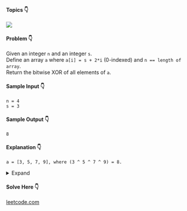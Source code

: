#### Topics :point_down:
![](https://img.shields.io/badge/-bit--manipulation-wheat)

#### Problem :point_down:
Given an integer `n` and an integer `s`.  
Define an array `a` where `a[i] = s + 2*i` (0-indexed) and `n == length of array`.  
Return the bitwise XOR of all elements of `a`.
#### Sample Input :point_down:
```
n = 4
s = 3
```
#### Sample Output :point_down:
```
8
```
#### Explanation :point_down:
```
a = [3, 5, 7, 9], where (3 ^ 5 ^ 7 ^ 9) = 8.
```
<details>
<summary>Expand</summary>

#### Python :point_down:
```py
def solve(n, s):
    x = 0 # xor
    for i in range(n):
        x ^= s + 2 * i

    return x
```
#### Time Complexity :point_down:
```
O(n)
```
#### Space Complexity :point_down:
```
O(1)
```
</details>

#### Solve Here :point_down:
[leetcode.com](https://leetcode.com/problems/xor-operation-in-an-array/)
